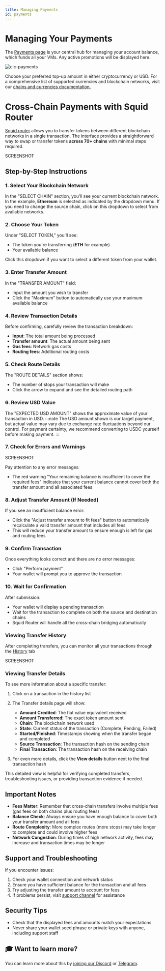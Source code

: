 ```yaml
---
title: Managing Payments
id: payments
---
```


# Managing Your Payments

The [Payments page](https://intercloud.cudos.org/payments) is your central hub for managing your account balance, which funds all your VMs. Any active promotions will be displayed here.

![cic-payments](@site/static/img/cic-payments.png)

Choose your preferred top-up amount in either cryptocurrency or USD.
For a comprehensive list of supported currencies and blockchain networks, visit our [chains and currencies documentation.](/docs/cudos-intercloud/chains-currencies.md)

# Cross-Chain Payments with Squid Router

[Squid router](https://intercloud.cudos.org/payments/squid/new) allows you to transfer tokens between different blockchain networks in a single transaction. The interface provides a straightforward way to swap or transfer tokens **across 70+ chains** with minimal steps required.

SCREENSHOT

## Step-by-Step Instructions

### 1. Select Your Blockchain Network

In the "SELECT CHAIN" section, you'll see your current blockchain network. In the example, **Ethereum** is selected as indicated by the dropdown menu. If you need to change the source chain, click on this dropdown to select from available networks.

### 2. Choose Your Token

Under "SELECT TOKEN," you'll see:

- The token you're transferring (**ETH** for example)
- Your available balance

Click this dropdown if you want to select a different token from your wallet.

### 3. Enter Transfer Amount

In the "TRANSFER AMOUNT" field:

- Input the amount you wish to transfer
- Click the "Maximum" button to automatically use your maximum available balance

### 4. Review Transaction Details

Before confirming, carefully review the transaction breakdown:

- **Input**: The total amount being processed
- **Transfer amount**: The actual amount being sent
- **Gas fees**: Network gas costs
- **Routing fees**: Additional routing costs

### 5. Check Route Details

The "ROUTE DETAILS" section shows:

- The number of stops your transaction will make
- Click the arrow to expand and see the detailed routing path

### 6. Review USD Value

The "EXPECTED USD AMOUNT" shows the approximate value of your transaction in USD.
:::note
The USD amount shown is our target payment, but actual value may vary due to exchange rate fluctuations beyond our control. For payment certainty, we recommend converting to USDC yourself before making payment.
:::

### 7. Check for Errors and Warnings

SCREENSHOT

Pay attention to any error messages:

- The red warning "Your remaining balance is insufficient to cover the required fees" indicates that your current balance cannot cover both the transfer amount and all associated fees

### 8. Adjust Transfer Amount (If Needed)

If you see an insufficient balance error:

- Click the "Adjust transfer amount to fit fees" button to automatically recalculate a valid transfer amount that includes all fees
- This will reduce your transfer amount to ensure enough is left for gas and routing fees

### 9. Confirm Transaction

Once everything looks correct and there are no error messages:

- Click "Perform payment"
- Your wallet will prompt you to approve the transaction

### 10. Wait for Confirmation

After submission:

- Your wallet will display a pending transaction
- Wait for the transaction to complete on both the source and destination chains
- Squid Router will handle all the cross-chain bridging automatically

### Viewing Transfer History

After completing transfers, you can monitor all your transactions through the [History](https://intercloud.cudos.org/payments/squid/history) tab

SCREENSHOT

### Viewing Transfer Details

To see more information about a specific transfer:

1. Click on a transaction in the history list
2. The Transfer details page will show:
   - **Amount Credited**: The fiat value equivalent received
   - **Amount Transferred**: The exact token amount sent
   - **Chain**: The blockchain network used
   - **State**: Current status of the transaction (Complete, Pending, Failed)
   - **Started/Finished**: Timestamps showing when the transfer began and completed
   - **Source Transaction**: The transaction hash on the sending chain
   - **Final Transaction**: The transaction hash on the receiving chain

3. For even more details, click the **View details** button next to the final transaction hash

This detailed view is helpful for verifying completed transfers, troubleshooting issues, or providing transaction evidence if needed.

## Important Notes

- **Fees Matter**: Remember that cross-chain transfers involve multiple fees (gas fees on both chains plus routing fees)
- **Balance Check**: Always ensure you have enough balance to cover both your transfer amount and all fees
- **Route Complexity**: More complex routes (more stops) may take longer to complete and could involve higher fees
- **Network Congestion**: During times of high network activity, fees may increase and transaction times may be longer

## Support and Troubleshooting

If you encounter issues:

1. Check your wallet connection and network status
2. Ensure you have sufficient balance for the transaction and all fees
3. Try adjusting the transfer amount to account for fees
4. If problems persist, visit [support channel](https://discord.com/invite/cudos) for assistance

## Security Tips

- Check that the displayed fees and amounts match your expectations
- Never share your wallet seed phrase or private keys with anyone, including support staff

## 🎓 Want to learn more?

You can learn more about this by [joining our Discord](https://discord.com/invite/cudos) or [Telegram](https://t.me/cudostelegram).
